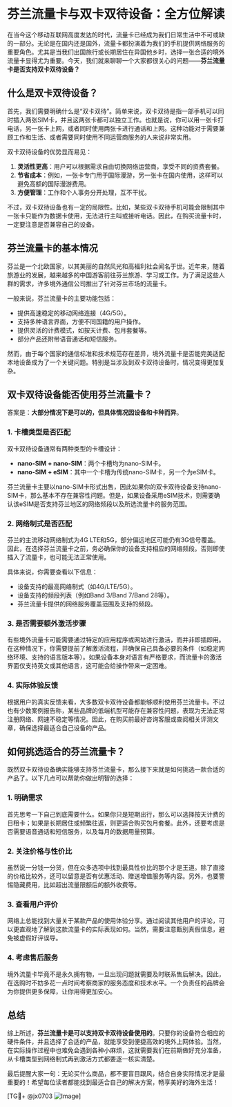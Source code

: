 # 芬兰流量卡与双卡双待设备：全方位解读

在当今这个移动互联网高度发达的时代，流量卡已经成为我们日常生活中不可或缺的一部分。无论是在国内还是国外，流量卡都扮演着为我们的手机提供网络服务的重要角色。尤其是当我们出国旅行或长期居住在异国他乡时，选择一张合适的境外流量卡显得尤为重要。今天，我们就来聊聊一个大家都很关心的问题——**芬兰流量卡是否支持双卡双待设备？**

## 什么是双卡双待设备？

首先，我们需要明确什么是“双卡双待”。简单来说，双卡双待是指一部手机可以同时插入两张SIM卡，并且这两张卡都可以独立工作。也就是说，你可以用一张卡打电话，另一张卡上网，或者同时使用两张卡进行通话和上网。这种功能对于需要兼顾工作和生活、或者需要同时使用不同运营商服务的人来说非常实用。

双卡双待设备的优势显而易见：

1. **灵活性更高**：用户可以根据需求自由切换网络运营商，享受不同的资费套餐。
2. **节省成本**：例如，一张卡专门用于国际漫游，另一张卡在国内使用，这样可以避免高额的国际漫游费用。
3. **方便管理**：工作和个人事务分开处理，互不干扰。

不过，双卡双待设备也有一定的局限性。比如，某些双卡双待手机可能会限制其中一张卡只能作为数据卡使用，无法进行主叫或接听电话。因此，在购买流量卡时，一定要注意是否兼容自己的设备。

## 芬兰流量卡的基本情况

芬兰是一个北欧国家，以其美丽的自然风光和高福利社会闻名于世。近年来，随着旅游业的发展，越来越多的中国游客前往芬兰旅游、学习或工作。为了满足这些人群的需求，许多境外通信公司推出了针对芬兰市场的流量卡。

一般来说，芬兰流量卡的主要功能包括：

- 提供高速稳定的移动网络连接（4G/5G）。
- 支持多种语言界面，方便不同国籍的用户操作。
- 提供灵活的计费模式，如按天计费、包月套餐等。
- 部分产品还附带语音通话和短信服务。

然而，由于每个国家的通信标准和技术规范存在差异，境外流量卡是否能完美适配本地设备成为了一个关键问题。特别是当涉及到双卡双待设备时，情况变得更加复杂。

## 双卡双待设备能否使用芬兰流量卡？

答案是：**大部分情况下是可以的，但具体情况因设备和卡种而异**。

### 1. 卡槽类型是否匹配

双卡双待设备通常有两种类型的卡槽设计：
- **nano-SIM + nano-SIM**：两个卡槽均为nano-SIM卡。
- **nano-SIM + eSIM**：其中一个卡槽为传统nano-SIM卡，另一个为eSIM卡。

芬兰流量卡主要以nano-SIM卡形式出售，因此如果你的双卡双待设备支持nano-SIM卡，那么基本不存在兼容性问题。但是，如果设备采用eSIM技术，则需要确认该eSIM是否支持芬兰地区的网络频段以及所选流量卡的服务范围。

### 2. 网络制式是否匹配

芬兰的主流移动网络制式为4G LTE和5G，部分偏远地区可能仍有3G信号覆盖。因此，在选择芬兰流量卡之前，务必确保你的设备支持相应的网络频段。否则即使插入了流量卡，也可能无法正常使用。

具体来说，你需要查看以下信息：
- 设备支持的最高网络制式（如4G/LTE/5G）。
- 设备支持的频段列表（例如Band 3/Band 7/Band 28等）。
- 芬兰流量卡提供的网络服务覆盖范围及支持的频段。

### 3. 是否需要额外激活步骤

有些境外流量卡可能需要通过特定的应用程序或网站进行激活，而并非即插即用。在这种情况下，你需要提前了解激活流程，并确保自己具备必要的条件（如稳定网络环境、支持的语言版本等）。如果设备本身对语言有严格要求，而流量卡的激活界面仅支持英文或其他语言，这可能会给操作带来一定困难。

### 4. 实际体验反馈

根据用户的真实反馈来看，大多数双卡双待设备都能够顺利使用芬兰流量卡。不过也有少数案例报告称，某些品牌的低端机型可能存在兼容性问题，表现为无法正常注册网络、网速不稳定等情况。因此，在购买前最好咨询客服或查阅相关评测文章，确保选择最适合自己设备的产品。

## 如何挑选适合的芬兰流量卡？

既然双卡双待设备确实能够支持芬兰流量卡，那么接下来就是如何挑选一款合适的产品了。以下几点可以帮助你做出明智的选择：

### 1. 明确需求

首先思考一下自己到底需要什么。如果你只是短期出行，那么可以选择按天计费的日租卡；如果是长期居住或频繁往返，则更适合购买包月套餐。此外，还要考虑是否需要语音通话和短信服务，以及每月的数据用量预算。

### 2. 关注价格与性价比

虽然说一分钱一分货，但在众多选项中找到最具性价比的那个才是王道。除了直接的价格比较外，还可以留意是否有优惠活动、赠送增值服务等内容。另外，也要警惕隐藏费用，比如超出流量限额后的额外收费等。

### 3. 查看用户评价

网络上总能找到大量关于某款产品的使用体验分享。通过阅读其他用户的评论，可以更直观地了解到这款流量卡的实际表现如何。当然，需要注意甄别真假信息，避免被虚假好评误导。

### 4. 考虑售后服务

境外流量卡毕竟不是永久拥有物，一旦出现问题就需要及时联系售后解决。因此，在选购时不妨多花一点时间考察商家的服务态度和技术水平。一个负责任的品牌会为你提供更多保障，让你用得更加安心。

## 总结

综上所述，**芬兰流量卡是可以支持双卡双待设备使用的**。只要你的设备符合相应的硬件条件，并且选择了合适的产品，就能享受到便捷高效的境外上网体验。当然，在实际操作过程中也难免会遇到各种小麻烦，这就需要我们在前期做好充分准备，从卡槽类型到网络制式再到激活方式都要逐一核实清楚。

最后提醒大家一句：无论买什么商品，都不要盲目跟风，结合自身实际情况才是最重要的！希望每位读者都能找到最适合自己的解决方案，畅享美好的海外生活！

[TG💪+ @jx0703 ![Image](https://github.com/user-attachments/assets/dbca1d08-cadb-493c-b0ec-ad6f7a83f270)]